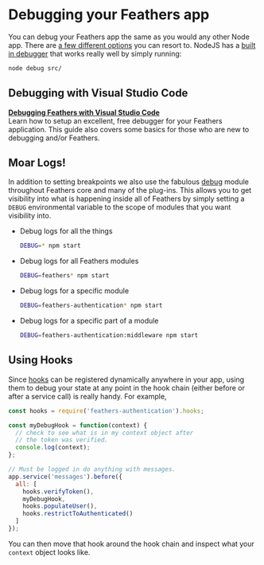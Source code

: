 # Debugging your Feathers app

You can debug your Feathers app the same as you would any other Node app. There are [a few different options](https://spin.atomicobject.com/2015/09/25/debug-node-js/) you can resort to. NodeJS has a [built in debugger](https://nodejs.org/api/debugger.html) that works really well by simply running:

```bash
node debug src/
```

## Debugging with Visual Studio Code

[**Debugging Feathers with Visual Studio Code**](https://blog.feathersjs.com/debugging-feathers-with-visual-studio-code-406e6adf2882)<br/>
Learn how to setup an excellent, free debugger for your Feathers application.
This guide also covers some basics for those who are new to debugging and/or Feathers.

## Moar Logs!

In addition to setting breakpoints we also use the fabulous [debug](https://github.com/visionmedia/debug) module throughout Feathers core and many of the plug-ins. This allows you to get visibility into what is happening inside all of Feathers by simply setting a `DEBUG` environmental variable to the scope of modules that you want visibility into.

- Debug logs for all the things

    ```bash
    DEBUG=* npm start
    ```

- Debug logs for all Feathers modules

    ```bash
    DEBUG=feathers* npm start
    ```

- Debug logs for a specific module

    ```bash
    DEBUG=feathers-authentication* npm start
    ```

- Debug logs for a specific part of a module

    ```bash
    DEBUG=feathers-authentication:middleware npm start
    ```

## Using Hooks

Since [hooks](../../api/hooks.md) can be registered dynamically anywhere in your app, using them to debug your state at any point in the hook chain (either before or after a service call) is really handy. For example,

```js
const hooks = require('feathers-authentication').hooks;

const myDebugHook = function(context) {
  // check to see what is in my context object after
  // the token was verified.
  console.log(context);
};

// Must be logged in do anything with messages.
app.service('messages').before({
  all: [
    hooks.verifyToken(),
    myDebugHook,
    hooks.populateUser(),
    hooks.restrictToAuthenticated()
  ]
});
```

You can then move that hook around the hook chain and inspect what your `context` object looks like.
